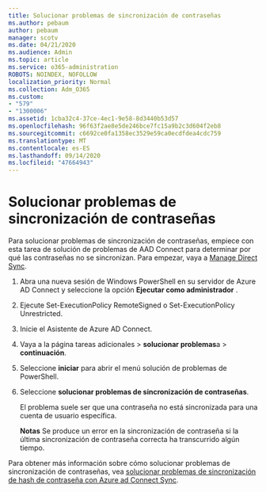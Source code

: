 ```yaml
---
title: Solucionar problemas de sincronización de contraseñas
ms.author: pebaum
author: pebaum
manager: scotv
ms.date: 04/21/2020
ms.audience: Admin
ms.topic: article
ms.service: o365-administration
ROBOTS: NOINDEX, NOFOLLOW
localization_priority: Normal
ms.collection: Adm_O365
ms.custom:
- "579"
- "1300006"
ms.assetid: 1cba32c4-37ce-4ec1-9e58-8d3440b53d57
ms.openlocfilehash: 96f63f2ae8e5de246bce7fc15a9b2c3d604f2eb8
ms.sourcegitcommit: c6692ce0fa1358ec3529e59ca0ecdfdea4cdc759
ms.translationtype: MT
ms.contentlocale: es-ES
ms.lasthandoff: 09/14/2020
ms.locfileid: "47664943"
---
```

# <a name="troubleshoot-password-synchronization"></a>Solucionar problemas de sincronización de contraseñas

Para solucionar problemas de sincronización de contraseñas, empiece con esta tarea de solución de problemas de AAD Connect para determinar por qué las contraseñas no se sincronizan. Para empezar, vaya a [Manage Direct Sync](https://admin.microsoft.com/AdminPortal/Home#/dirsyncmanagement).  

1. Abra una nueva sesión de Windows PowerShell en su servidor de Azure AD Connect y seleccione la opción **Ejecutar como administrador** .

2. Ejecute Set-ExecutionPolicy RemoteSigned o Set-ExecutionPolicy Unrestricted.

3. Inicie el Asistente de Azure AD Connect.

4. Vaya a la página tareas adicionales > **solucionar problemas**a  >  **continuación**.

5. Seleccione **iniciar** para abrir el menú solución de problemas de PowerShell.

6. Seleccione **solucionar problemas de sincronización de contraseñas**.

    El problema suele ser que una contraseña no está sincronizada para una cuenta de usuario específica.

    **Notas** Se produce un error en la sincronización de contraseña si la última sincronización de contraseña correcta ha transcurrido algún tiempo.

Para obtener más información sobre cómo solucionar problemas de sincronización de contraseñas, vea [solucionar problemas de sincronización de hash de contraseña con Azure ad Connect Sync](https://docs.microsoft.com/azure/active-directory/hybrid/tshoot-connect-password-hash-synchronization).